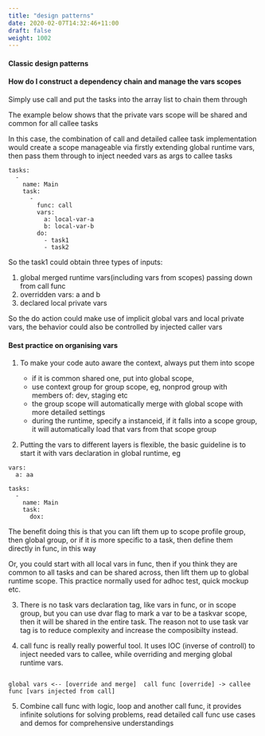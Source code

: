 ```yaml
---
title: "design patterns"
date: 2020-02-07T14:32:46+11:00
draft: false
weight: 1002
---
```


#### Classic design patterns

#### How do I construct a dependency chain and manage the vars scopes 

Simply use call and put the tasks into the array list to chain them through

The example below shows that the private vars scope will be shared and common for all callee tasks

In this case, the combination of call and detailed callee task implementation would create a scope manageable via firstly extending global runtime vars, then pass them through to inject needed vars as args to callee tasks 

```
tasks:
  -
    name: Main
    task:
      -
        func: call
        vars:
          a: local-var-a
          b: local-var-b
        do: 
          - task1        
          - task2        
```

So the task1 could obtain three types of inputs:

1. global merged runtime vars(including vars from scopes) passing down from call func
2. overridden vars: a and b
3. declared local private vars

So the do action could make use of implicit global vars and local private vars, the behavior could also be controlled by injected caller vars

#### Best practice on organising vars

1. To make your code auto aware the context, always put them into scope
    * if it is common shared one, put into global scope,
    * use context group for group scope, eg, nonprod group with members of: dev, staging etc
    * the group scope will automatically merge with global scope with more detailed settings 
    * during the runtime, specify a instanceid, if it falls into a scope group, it will automatically load that vars from that scope group
    
2. Putting the vars to different layers is flexible, the basic guideline is to start it with vars declaration in global runtime, eg 

```
vars:
  a: aa

tasks:
  -
    name: Main
    task:
      dox:
```

The benefit doing this is that you can lift them up to scope profile group, then global group, or if it is more specific to a task, then define them directly in func, in this way

Or, you could start with all local vars in func, then if you think they are common to all tasks and can be shared across, then lift them up to global runtime scope. This practice normally used for adhoc test, quick mockup etc.

3. There is no task vars declaration tag, like vars in func, or in scope group, but you can use dvar flag to mark a var to be a taskvar scope, then it will be shared in the entire task. The reason not to use task var tag is to reduce complexity and increase the composibilty instead.

4. call func is really really powerful tool. It uses IOC (inverse of controll) to inject needed vars to callee, while overriding and merging global runtime vars.

```

global vars <-- [override and merge]  call func [override] -> callee func [vars injected from call]

```    
 
5. Combine call func with logic, loop and another call func, it provides infinite solutions for solving problems, read detailed call func use cases and demos for comprehensive understandings 
